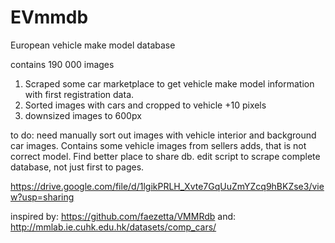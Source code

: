 # EVmmdb
European vehicle make model database

contains 190 000 images

1. Scraped some car marketplace to get vehicle make model information with first registration data.
2. Sorted images with cars and cropped to vehicle +10 pixels
3. downsized images to 600px

to do: need manually sort out images with vehicle interior and background car images. Contains some vehicle images from sellers adds, that is not correct model. Find better place to share db.
edit script to scrape complete database, not just first to pages.

https://drive.google.com/file/d/1lgikPRLH_Xvte7GqUuZmYZcq9hBKZse3/view?usp=sharing

inspired by:
https://github.com/faezetta/VMMRdb
and:
http://mmlab.ie.cuhk.edu.hk/datasets/comp_cars/
